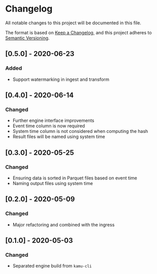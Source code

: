 # Changelog
All notable changes to this project will be documented in this file.

The format is based on [Keep a Changelog](https://keepachangelog.com/en/1.0.0/),
and this project adheres to [Semantic Versioning](https://semver.org/spec/v2.0.0.html).

## [0.5.0] - 2020-06-23
### Added
- Support watermarking in ingest and transform

## [0.4.0] - 2020-06-14
### Changed
- Further engine interface improvements
- Event time column is now required
- System time column is not considered when computing the hash
- Result files will be named using system time

## [0.3.0] - 2020-05-25
### Changed
- Ensuring data is sorted in Parquet files based on event time
- Naming output files using system time

## [0.2.0] - 2020-05-09
### Changed
- Major refactoring and combined with the ingress

## [0.1.0] - 2020-05-03
### Changed
- Separated engine build from `kamu-cli`
